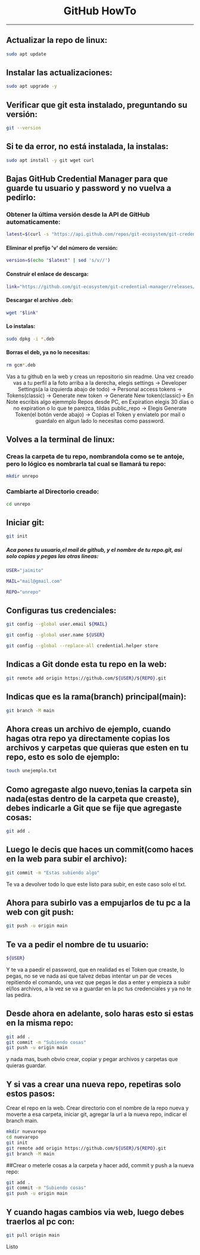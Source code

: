<h1 align="center">GitHub HowTo</h1>
<hr>


## Actualizar la repo de linux:

```bash
sudo apt update 
```

## Instalar las actualizaciones:
```bash
sudo apt upgrade -y
```

## Verificar que git esta instalado, preguntando su versión:
```bash
git --version
```

## Si te da error, no está instalada, la instalas:
```bash
sudo apt install -y git wget curl
```

## Bajas GitHub Credential Manager para que guarde tu usuario y password y no vuelva a pedirlo:

### Obtener la última versión desde la API de GitHub automaticamente:
```bash
latest=$(curl -s "https://api.github.com/repos/git-ecosystem/git-credential-manager/releases/latest" | grep '"tag_name":' | sed -E 's/.*"([^"]+)".*/\1/')
```

#### Eliminar el prefijo 'v' del número de versión:
```bash
version=$(echo "$latest" | sed 's/v//')
```

#### Construir el enlace de descarga:
```bash
link="https://github.com/git-ecosystem/git-credential-manager/releases/download/${latest}/gcm-linux_amd64.${version}.deb"
```

#### Descargar el archivo .deb:
```bash
wget "$link"
```
#### Lo instalas:
```bash
sudo dpkg -i *.deb
```

#### Borras el deb, ya no lo necesitas:
```bash
rm gcm*.deb
```

<p style="text-align: center;">Vas a tu github en la web y creas un repositorio sin readme. 
Una vez creado vas a tu perfil a la foto arriba a la derecha, elegis settings -> Developer Settings(a la izquierda abajo de todo) -> Personal access tokens -> Tokens(classic) -> Generate new token -> Generate New token(classic)-> En Note escribis algo ejemmplo Repos desde PC, en Expiration elegis 30 dias o no expiration o lo que te parezca, tildas public_repo -> Elegis Generate Token(el botón verde abajo) -> Copias el Token y enviatelo por mail o guardalo en algun lado lo necesitas como password.
</p>

## Volves a la terminal de linux:

### Creas la carpeta de tu repo, nombrandola como se te antoje, pero lo lógico es nombrarla tal cual se llamará tu repo:
```bash
mkdir unrepo
```

### Cambiarte al Directorio creado:
```bash
cd unrepo
```

## Iniciar git:
```bash
git init
```
##### Aca pones tu usuario,el mail de github, y el nombre de tu repo.git, asi solo copias y pegas las otras lineas:
```bash
USER="jaimito"
```

```bash
MAIL="mail@gmail.com"
```

```bash
REPO="unrepo"
```

## Configuras tus credenciales:
```bash
git config --global user.email ${MAIL}
```
```bash
git config --global user.name ${USER}
```
```bash
git config --global --replace-all credential.helper store
```

## Indicas a Git donde esta tu repo en la web:
```bash
git remote add origin https://github.com/${USER}/${REPO}.git
```

## Indicas que es la rama(branch) principal(main):
```bash
git branch -M main
```

## Ahora creas un archivo de ejemplo, cuando hagas otra repo ya directamente copias los archivos y carpetas que quieras que esten en tu repo, esto es solo de ejemplo:
```bash
touch unejemplo.txt
```

## Como agregaste algo nuevo,tenias la carpeta sin nada(estas dentro de la carpeta que creaste), debes indicarle a Git que se fije que agregaste cosas:
```bash
git add .
```

## Luego le decis que haces un commit(como haces en la web para subir el archivo):
```bash
git commit -m "Estas subiendo algo"
```

Te va a devolver todo lo que este listo para subir, en este caso solo el txt.

## Ahora para subirlo vas a empujarlos de tu pc a la web con git push:
```bash
git push -u origin main
```

## Te va a pedir el nombre de tu usuario:
```bash
${USER}
```


Y te va a paedir el password, que en realidad es el Token que creaste, lo pegas, no se ve nada asi que talvez debas intentar un par de veces repitiendo el comando, una vez que pegas le das a enter y empieza a subir el/los archivos, a la vez se va a guardar en la pc tus credenciales y ya no te las pedira.

## Desde ahora en adelante, solo haras esto si estas en la misma repo:
```bash
git add .
git commit -m "Subiendo cosas"
git push -u origin main
```


y nada mas, bueh obvio crear, copiar y pegar archivos y carpetas que quieras guardar.

## Y si vas a crear una nueva repo, repetiras solo estos pasos:
Crear el repo en la web.
Crear directorio con el nombre de la repo nueva y moverte a esa carpeta, iniciar git, agregar la url a la nueva repo, indicar el branch main.

```bash
mkdir nuevarepo
cd nuevarepo
git init
git remote add origin https://github.com/${USER}/${REPO}.git
git branch -M main
```

##Crear o meterle cosas a la carpeta y hacer add, commit y push a la nueva repo:
```bash
git add .
git commit -m "Subiendo cosas"
git push -u origin main
```

## Y cuando hagas cambios via web, luego debes traerlos al pc con:
```bash
git pull origin main
```

Listo
